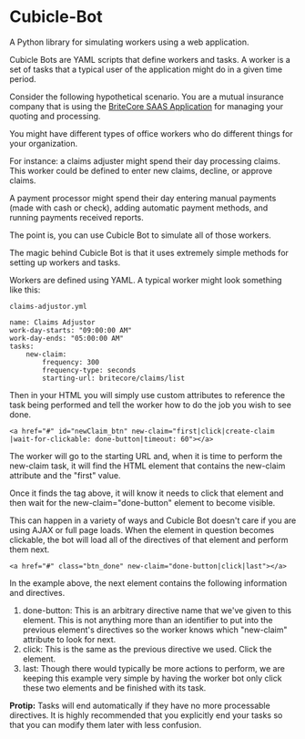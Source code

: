# Cubicle-Bot
A Python library for simulating workers using a web application.

Cubicle Bots are YAML scripts that define workers and tasks. A worker is a set of tasks that a typical user of the application might do in a given time period.

Consider the following hypothetical scenario. You are a mutual insurance company that is using the [BriteCore SAAS Application](http://britecore.com) for managing your quoting and processing.

You might have different types of office workers who do different things for your organization.

For instance: a claims adjuster might spend their day processing claims. This worker could be defined to enter new claims, decline, or approve claims.

A payment processor might spend their day entering manual payments (made with cash or check), adding automatic payment methods, and running payments received reports.

The point is, you can use Cubicle Bot to simulate all of those workers.

The magic behind Cubicle Bot is that it uses extremely simple methods for setting up workers and tasks.

Workers are defined using YAML. A typical worker might look something like this:

`claims-adjustor.yml`
```
name: Claims Adjustor
work-day-starts: "09:00:00 AM"
work-day-ends: "05:00:00 AM"
tasks:
    new-claim:
        frequency: 300
        frequency-type: seconds
        starting-url: britecore/claims/list
```

Then in your HTML you will simply use custom attributes to reference the task being performed and tell the worker how to do the job you wish to see done.

```
<a href="#" id="newClaim_btn" new-claim="first|click|create-claim
|wait-for-clickable: done-button|timeout: 60"></a>
```

The worker will go to the starting URL and, when it is time to perform the new-claim task, it will find the HTML element that contains the new-claim attribute and the "first" value.

Once it finds the <a> tag above, it will know it needs to click that element and then wait for the new-claim="done-button" element to become visible.

This can happen in a variety of ways and Cubicle Bot doesn't care if you are using AJAX or full page loads. When the element in question becomes clickable, the bot will load all of the directives of that element and perform them next.

```
<a href="#" class="btn_done" new-claim="done-button|click|last"></a>
```

In the example above, the next element contains the following information and directives.

1. done-button: This is an arbitrary directive name that we've given to this element. This is not anything more than an identifier to put into the previous element's directives so the worker knows which "new-claim" attribute to look for next.
2. click: This is the same as the previous directive we used. Click the element.
3. last: Though there would typically be more actions to perform, we are keeping this example very simple by having the worker bot only click these two elements and be finished with its task.

**Protip:** Tasks will end automatically if they have no more processable directives. It is highly recommended that you explicitly end your tasks so that you can modify them later with less confusion.
